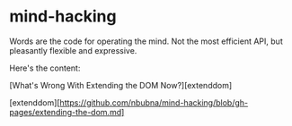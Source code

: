 mind-hacking
============

Words are the code for operating the mind. Not the most efficient API, but pleasantly flexible and expressive.

Here's the content:

[What's Wrong With Extending the DOM Now?][extenddom]

[extenddom][https://github.com/nbubna/mind-hacking/blob/gh-pages/extending-the-dom.md]
